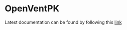 # OpenVentPK
Latest documentation can be found by following this [link](https://github.com/OpenVentPk/OpenVentPK)
